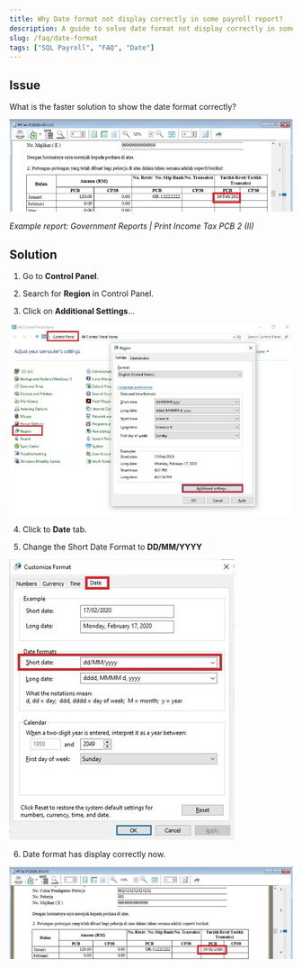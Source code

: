 ```yaml
---
title: Why Date format not display correctly in some payroll report?
description: A guide to solve date format not display correctly in some payroll report
slug: /faq/date-format
tags: ["SQL Payroll", "FAQ", "Date"]
---
```


## Issue

What is the faster solution to show the date format correctly?

![1](../../static/img/faq/date-format/yc1-date.jpg)

*Example report: Government Reports | Print Income Tax PCB 2 (II)*

## Solution

1. Go to **Control Panel**.

2. Search for **Region** in Control Panel. 

3. Click on **Additional Settings**...

![2](../../static/img/faq/date-format/yc2-date.jpg)

4. Click to **Date** tab.

5. Change the Short Date Format to **DD/MM/YYYY**

![3](../../static/img/faq/date-format/yc3-date.jpg)

6. Date format has display correctly now.

![4](../../static/img/faq/date-format/yc4-date.jpg)